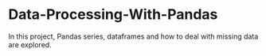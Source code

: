 # Data-Processing-With-Pandas
In this project, Pandas series, dataframes and how to deal with missing data are explored.
